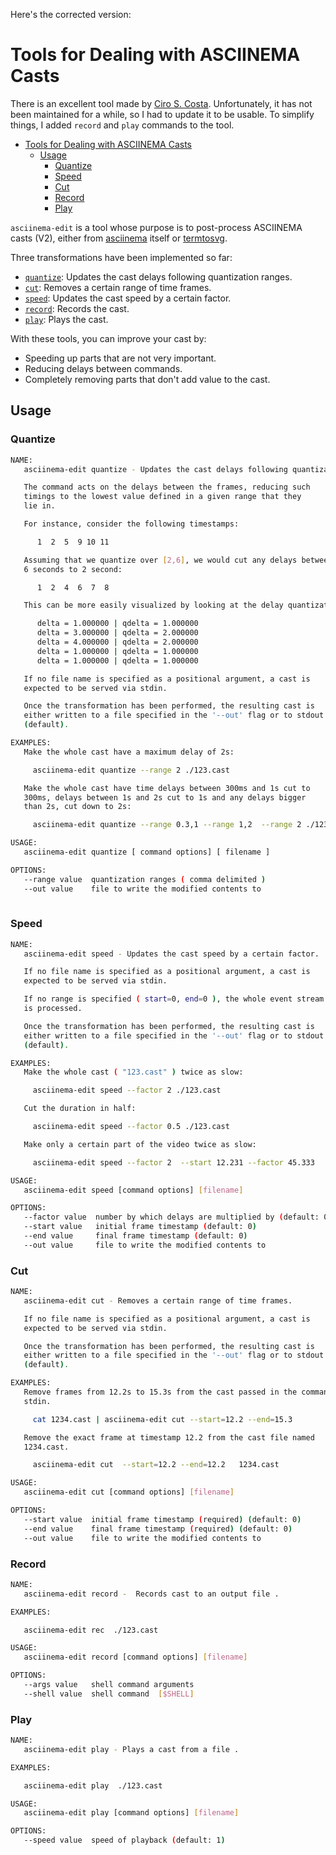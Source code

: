 Here's the corrected version:

# Tools for Dealing with ASCIINEMA Casts

There is an excellent tool made by [Ciro S. Costa](https://github.com/cirocosta/asciinema-edit). Unfortunately, it has not been maintained for a while, so I had to update it to be usable.
To simplify things, I added `record` and `play` commands to the tool.

- [Tools for Dealing with ASCIINEMA Casts](#tools-for-dealing-with-asciinema-casts)
  - [Usage](#usage)
    - [Quantize](#quantize)
    - [Speed](#speed)
    - [Cut](#cut)
    - [Record](#record)
    - [Play](#play)

`asciinema-edit` is a tool whose purpose is to post-process ASCIINEMA casts (V2), either from [asciinema](https://github.com/asciinema/asciinema) itself or [termtosvg](https://github.com/nbedos/termtosvg).

Three transformations have been implemented so far:

- [`quantize`](#quantize): Updates the cast delays following quantization ranges.
- [`cut`](#cut): Removes a certain range of time frames.
- [`speed`](#speed): Updates the cast speed by a certain factor.
- [`record`](#record): Records the cast.
- [`play`](#play): Plays the cast.

With these tools, you can improve your cast by:

- Speeding up parts that are not very important.
- Reducing delays between commands.
- Completely removing parts that don't add value to the cast.

## Usage

### Quantize

``` sh
NAME:
   asciinema-edit quantize - Updates the cast delays following quantization ranges.

   The command acts on the delays between the frames, reducing such
   timings to the lowest value defined in a given range that they
   lie in.

   For instance, consider the following timestamps:

      1  2  5  9 10 11

   Assuming that we quantize over [2,6], we would cut any delays between 2 and
   6 seconds to 2 second:

      1  2  4  6  7  8

   This can be more easily visualized by looking at the delay quantization:

      delta = 1.000000 | qdelta = 1.000000
      delta = 3.000000 | qdelta = 2.000000
      delta = 4.000000 | qdelta = 2.000000
      delta = 1.000000 | qdelta = 1.000000
      delta = 1.000000 | qdelta = 1.000000

   If no file name is specified as a positional argument, a cast is
   expected to be served via stdin.

   Once the transformation has been performed, the resulting cast is
   either written to a file specified in the '--out' flag or to stdout
   (default).

EXAMPLES:
   Make the whole cast have a maximum delay of 2s:

     asciinema-edit quantize --range 2 ./123.cast

   Make the whole cast have time delays between 300ms and 1s cut to
   300ms, delays between 1s and 2s cut to 1s and any delays bigger
   than 2s, cut down to 2s:

     asciinema-edit quantize --range 0.3,1 --range 1,2  --range 2 ./123.cast

USAGE:
   asciinema-edit quantize [ command options] [ filename ]

OPTIONS:
   --range value  quantization ranges ( comma delimited )
   --out value    file to write the modified contents to
   
```

### Speed

```sh
NAME:
   asciinema-edit speed - Updates the cast speed by a certain factor.

   If no file name is specified as a positional argument, a cast is
   expected to be served via stdin.

   If no range is specified ( start=0, end=0 ), the whole event stream
   is processed.

   Once the transformation has been performed, the resulting cast is
   either written to a file specified in the '--out' flag or to stdout
   (default).

EXAMPLES:
   Make the whole cast ( "123.cast" ) twice as slow:

     asciinema-edit speed --factor 2 ./123.cast

   Cut the duration in half:

     asciinema-edit speed --factor 0.5 ./123.cast

   Make only a certain part of the video twice as slow:

     asciinema-edit speed --factor 2  --start 12.231 --factor 45.333  ./123.cast

USAGE:
   asciinema-edit speed [command options] [filename]

OPTIONS:
   --factor value  number by which delays are multiplied by (default: 0)
   --start value   initial frame timestamp (default: 0)
   --end value     final frame timestamp (default: 0)
   --out value     file to write the modified contents to
```


### Cut

```sh
NAME:
   asciinema-edit cut - Removes a certain range of time frames.

   If no file name is specified as a positional argument, a cast is
   expected to be served via stdin.

   Once the transformation has been performed, the resulting cast is
   either written to a file specified in the '--out' flag or to stdout
   (default).

EXAMPLES:
   Remove frames from 12.2s to 15.3s from the cast passed in the commands
   stdin.

     cat 1234.cast | asciinema-edit cut --start=12.2 --end=15.3

   Remove the exact frame at timestamp 12.2 from the cast file named
   1234.cast.

     asciinema-edit cut  --start=12.2 --end=12.2   1234.cast

USAGE:
   asciinema-edit cut [command options] [filename]

OPTIONS:
   --start value  initial frame timestamp (required) (default: 0)
   --end value    final frame timestamp (required) (default: 0)
   --out value    file to write the modified contents to
```

### Record

``` sh
NAME:
   asciinema-edit record -  Records cast to an output file .

EXAMPLES:

   asciinema-edit rec  ./123.cast

USAGE:
   asciinema-edit record [command options] [filename]

OPTIONS:
   --args value   shell command arguments
   --shell value  shell command  [$SHELL]

```

### Play

``` sh 
NAME:
   asciinema-edit play - Plays a cast from a file .

EXAMPLES:

   asciinema-edit play  ./123.cast

USAGE:
   asciinema-edit play [command options] [filename]

OPTIONS:
   --speed value  speed of playback (default: 1)
```
